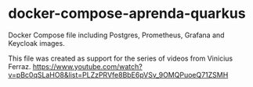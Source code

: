 # docker-compose-aprenda-quarkus
Docker Compose file including Postgres, Prometheus, Grafana and Keycloak images.

This file was created as support for the series of videos from Vinicius Ferraz.
https://www.youtube.com/watch?v=pBc0qSLaHO8&list=PLZzPRVfe8BbE6pVSv_9OMQPuoeQ71ZSMH
